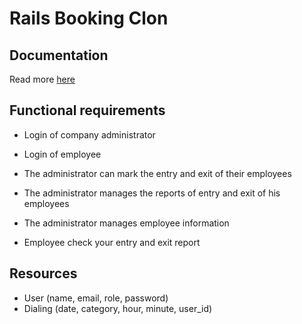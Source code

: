 # Rails Booking Clon

## Documentation

Read more [here](https://github.com/MariethPerez/Employee-track/blob/master/Documentation.md)

## Functional requirements

- Login of company administrator

- Login of employee

- The administrator can mark the entry and exit of their employees

- The administrator manages the reports of entry and exit of his employees

- The administrator manages employee information

- Employee check your entry and exit report


## Resources

- User (name, email, role, password)
- Dialing (date, category, hour, minute, user_id)




